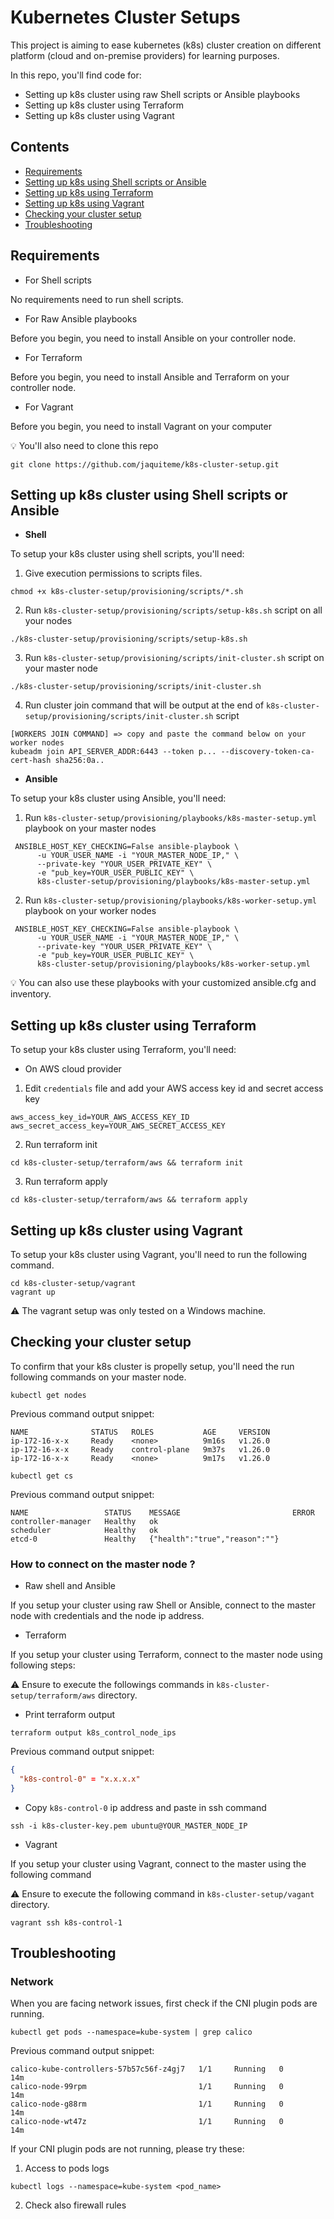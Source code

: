 # Kubernetes Cluster Setups

This project is aiming to ease kubernetes (k8s) cluster creation on different platform (cloud and on-premise providers) for learning purposes.

In this repo, you'll find code for:

* Setting up k8s cluster using raw Shell scripts or Ansible playbooks
* Setting up k8s cluster using Terraform
* Setting up k8s cluster using Vagrant

## Contents

* [Requirements](#requirements)
* [Setting up k8s using Shell scripts or Ansible](#setting-up-k8s-cluster-using-shell-scripts-or-ansible)
* [Setting up k8s using Terraform](#setting-up-k8s-cluster-using-terraform)
* [Setting up k8s using Vagrant](#setting-up-k8s-cluster-using-vagrant)
* [Checking your cluster setup](#checking-your-cluster-setup)
* [Troubleshooting](#troubleshooting)

## Requirements

- For Shell scripts

No requirements need to run shell scripts.

- For Raw Ansible playbooks

Before you begin, you need to install Ansible on your controller node.

- For Terraform

Before you begin, you need to install Ansible and Terraform on your controller node.

- For Vagrant

Before you begin, you need to install Vagrant on your computer

:bulb: You'll also need to clone this repo

```shell
git clone https://github.com/jaquiteme/k8s-cluster-setup.git
```

## Setting up k8s cluster using Shell scripts or Ansible


- **Shell**

To setup your k8s cluster using shell scripts, you'll need: 

1. Give execution permissions to scripts files.

```shell
chmod +x k8s-cluster-setup/provisioning/scripts/*.sh
```

2. Run ``k8s-cluster-setup/provisioning/scripts/setup-k8s.sh`` script on all your nodes

```shell
./k8s-cluster-setup/provisioning/scripts/setup-k8s.sh
```

3. Run ``k8s-cluster-setup/provisioning/scripts/init-cluster.sh`` script on your master node

```shell
./k8s-cluster-setup/provisioning/scripts/init-cluster.sh
```

4. Run cluster join command that will be output at the end of ``k8s-cluster-setup/provisioning/scripts/init-cluster.sh`` script

```shell
[WORKERS JOIN COMMAND] => copy and paste the command below on your worker nodes
kubeadm join API_SERVER_ADDR:6443 --token p... --discovery-token-ca-cert-hash sha256:0a..
```

- **Ansible**

To setup your k8s cluster using Ansible, you'll need: 

1. Run ``k8s-cluster-setup/provisioning/playbooks/k8s-master-setup.yml`` playbook on your master nodes

```shell
 ANSIBLE_HOST_KEY_CHECKING=False ansible-playbook \
      -u YOUR_USER_NAME -i "YOUR_MASTER_NODE_IP," \
      --private-key "YOUR_USER_PRIVATE_KEY" \
      -e "pub_key=YOUR_USER_PUBLIC_KEY" \
      k8s-cluster-setup/provisioning/playbooks/k8s-master-setup.yml
```

2. Run ``k8s-cluster-setup/provisioning/playbooks/k8s-worker-setup.yml`` playbook on your worker nodes

```shell
 ANSIBLE_HOST_KEY_CHECKING=False ansible-playbook \
      -u YOUR_USER_NAME -i "YOUR_MASTER_NODE_IP," \
      --private-key "YOUR_USER_PRIVATE_KEY" \
      -e "pub_key=YOUR_USER_PUBLIC_KEY" \
      k8s-cluster-setup/provisioning/playbooks/k8s-worker-setup.yml
```

:bulb: You can also use these playbooks with your customized ansible.cfg and inventory.

## Setting up k8s cluster using Terraform

To setup your k8s cluster using Terraform, you'll need: 

- On AWS cloud provider

1. Edit ``credentials`` file and add your AWS access key id and secret access key

```shell
aws_access_key_id=YOUR_AWS_ACCESS_KEY_ID
aws_secret_access_key=YOUR_AWS_SECRET_ACCESS_KEY
```

2. Run terraform init

```shell
cd k8s-cluster-setup/terraform/aws && terraform init
```

3. Run terraform apply

```shell
cd k8s-cluster-setup/terraform/aws && terraform apply
```

## Setting up k8s cluster using Vagrant

To setup your k8s cluster using Vagrant, you'll need to run the following command.

```shell
cd k8s-cluster-setup/vagrant
vagrant up
```

:warning: The vagrant setup was only tested on a Windows machine.

## Checking your cluster setup

To confirm that your k8s cluster is propelly setup, you'll need the run following commands on your master node.

```shell
kubectl get nodes
```
Previous command output snippet:

```shell
NAME              STATUS   ROLES           AGE     VERSION
ip-172-16-x-x     Ready    <none>          9m16s   v1.26.0
ip-172-16-x-x     Ready    control-plane   9m37s   v1.26.0
ip-172-16-x-x     Ready    <none>          9m17s   v1.26.0
```

```shell
kubectl get cs
```
Previous command output snippet:

```shell
NAME                 STATUS    MESSAGE                         ERROR
controller-manager   Healthy   ok                              
scheduler            Healthy   ok                              
etcd-0               Healthy   {"health":"true","reason":""}  
```

### How to connect on the master node ?

- Raw shell and Ansible

If you setup your cluster using raw Shell or Ansible, connect to the master node with credentials and the node ip address.

- Terraform 

If you setup your cluster using Terraform, connect to the master node using following steps:

:warning: Ensure to execute the followings commands in ``k8s-cluster-setup/terraform/aws`` directory.

* Print terraform output

```shell
terraform output k8s_control_node_ips
```

Previous command output snippet:

```json
{
  "k8s-control-0" = "x.x.x.x"
}
```

* Copy ``k8s-control-0`` ip address and paste in ssh command

```shell
ssh -i k8s-cluster-key.pem ubuntu@YOUR_MASTER_NODE_IP
```

- Vagrant

If you setup your cluster using Vagrant, connect to the master using the following command

:warning: Ensure to execute the following command in ``k8s-cluster-setup/vagant`` directory.

```shell
vagrant ssh k8s-control-1
```

## Troubleshooting

### Network

When you are facing network issues, first check if the CNI plugin pods are running.

```shell
kubectl get pods --namespace=kube-system | grep calico
```

Previous command output snippet:

```shell
calico-kube-controllers-57b57c56f-z4gj7   1/1     Running   0          14m
calico-node-99rpm                         1/1     Running   0          14m
calico-node-g88rm                         1/1     Running   0          14m
calico-node-wt47z                         1/1     Running   0          14m
```

If your CNI plugin pods are not running, please try these:

1. Access to pods logs 


```shell
kubectl logs --namespace=kube-system <pod_name>
```

2. Check also firewall rules

